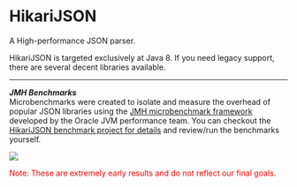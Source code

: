 HikariJSON
==========

A High-performance JSON parser.

HikariJSON is targeted exclusively at Java 8.  If you need legacy support, there are several decent libraries available.

----------------------------------------------------
***JMH Benchmarks***<br/>
Microbenchmarks were created to isolate and measure the overhead of popular JSON libraries using the [JMH microbenchmark framework](http://openjdk.java.net/projects/code-tools/jmh/) developed by the Oracle JVM performance team. You can checkout the [HikariJSON benchmark project for details](https://github.com/brettwooldridge/HikariJSON-benchmark) and review/run the benchmarks yourself.

![](https://github.com/brettwooldridge/HikariJSON/wiki/bench1.png)

<span style="color: red;">Note: These are extremely early results and do not reflect our final goals.</span>
